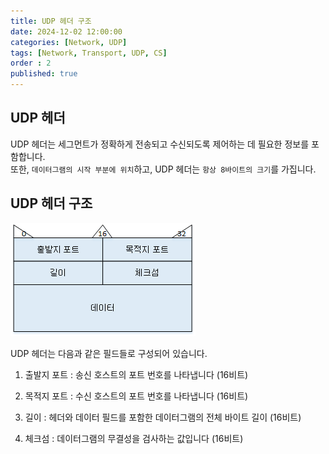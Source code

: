```yaml
---
title: UDP 헤더 구조
date: 2024-12-02 12:00:00
categories: [Network, UDP]
tags: [Network, Transport, UDP, CS]
order : 2
published: true
---
```


## UDP 헤더

UDP 헤더는 세그먼트가 정확하게 전송되고 수신되도록 제어하는 데 필요한 정보를 포함합니다.  
또한, `데이터그램의 시작 부분에 위치`하고, UDP 헤더는 `항상 8바이트의 크기`를 가집니다.  

## UDP 헤더 구조

![Desktop View](/assets/img/UDP/udp_header.png)

UDP 헤더는 다음과 같은 필드들로 구성되어 있습니다.

1. 출발지 포트 : 송신 호스트의 포트 번호를 나타냅니다 (16비트)

2. 목적지 포트 : 수신 호스트의 포트 번호를 나타냅니다 (16비트)

3. 길이 : 헤더와 데이터 필드를 포함한 데이터그램의 전체 바이트 길이 (16비트)

4. 체크섬 : 데이터그램의 무결성을 검사하는 값입니다 (16비트)